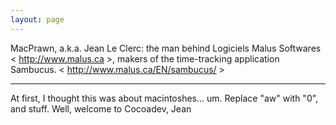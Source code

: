 ```yaml
---
layout: page
---
```




MacPrawn, a.k.a. Jean Le Clerc: the man behind Logiciels Malus Softwares < http://www.malus.ca >, makers of the time-tracking application Sambucus. < http://www.malus.ca/EN/sambucus/ >

----
At first, I thought this was about macintoshes... um. Replace "aw" with "0", and stuff.
Well, welcome to Cocoadev, Jean
